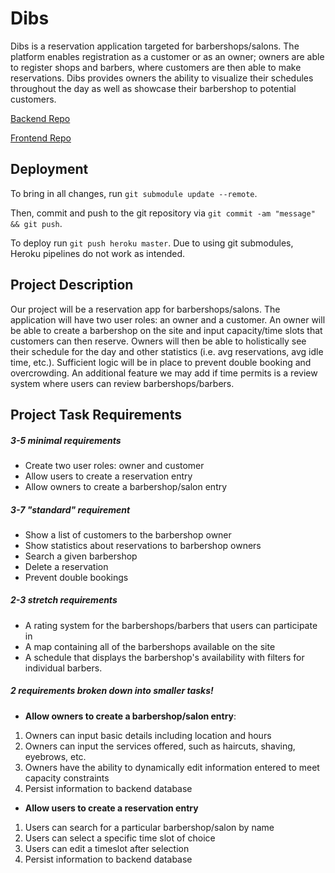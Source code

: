 # Dibs

Dibs is a reservation application targeted for barbershops/salons. The platform enables registration as a customer or as an owner;
owners are able to register shops and barbers, where customers are then able to make reservations. Dibs provides owners the ability
to visualize their schedules throughout the day as well as showcase their barbershop to potential customers.

[Backend Repo](https://github.com/DawtDawt/dibs-backend)

[Frontend Repo](https://github.com/yehmond/dibs-frontend)

## Deployment

To bring in all changes, run `git submodule update --remote`. 

Then, commit and push to the git repository via `git commit -am "message" && git push`.

To deploy run `git push heroku master`. Due to using git submodules, Heroku pipelines do not work as intended.


## Project Description

Our project will be a reservation app for barbershops/salons. The application will have two user roles:
an owner and a customer. An owner will be able to create a barbershop on the site and input capacity/time
slots that customers can then reserve. Owners will then be able to holistically see their schedule for the
day and other statistics (i.e. avg reservations, avg idle time, etc.). Sufficient logic will be in place
to prevent double booking and overcrowding. An additional feature we may add if time permits is a review
system where users can review barbershops/barbers.

## Project Task Requirements

##### 3-5 minimal requirements

-   Create two user roles: owner and customer
-   Allow users to create a reservation entry
-   Allow owners to create a barbershop/salon entry

##### 3-7 "standard" requirement

-   Show a list of customers to the barbershop owner
-   Show statistics about reservations to barbershop owners
-   Search a given barbershop
-   Delete a reservation
-   Prevent double bookings

##### 2-3 stretch requirements

-   A rating system for the barbershops/barbers that users can participate in
-   A map containing all of the barbershops available on the site
-   A schedule that displays the barbershop's availability with filters for individual barbers.

##### 2 requirements broken down into smaller tasks!

-   **Allow owners to create a barbershop/salon entry**:

1. Owners can input basic details including location and hours
2. Owners can input the services offered, such as haircuts, shaving, eyebrows, etc.
3. Owners have the ability to dynamically edit information entered to meet capacity constraints
4. Persist information to backend database

-   **Allow users to create a reservation entry**

1. Users can search for a particular barbershop/salon by name
2. Users can select a specific time slot of choice
3. Users can edit a timeslot after selection
4. Persist information to backend database
